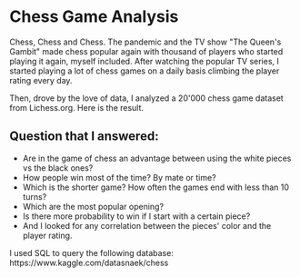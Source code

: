 <h1>Chess Game Analysis</h1>
Chess, Chess and Chess. The pandemic and the TV show "The Queen's Gambit" made chess popular again with thousand of players who started playing it again, myself included. After watching the popular TV series, I started playing a lot of chess games on a daily basis climbing the player rating every day.

Then, drove by the love of data, I analyzed a 20'000 chess game dataset from Lichess.org. Here is the result.

<h2>Question that I answered:</h2>
<ul>
  <li> Are in the game of chess an advantage between using the white pieces vs the black ones? </li>
 <li>How people win most of the time? By mate or time? </li>
 <li>Which is the shorter game? How often the games end with less than 10 turns? </li>
 <li>Which are the most popular opening? </li>
 <li>Is there more probability to win if I start with a certain piece? </li>
 <li>And I looked for any correlation between the pieces' color and the player rating. </li>
</ul>
I used SQL to query the following database: https://www.kaggle.com/datasnaek/chess

